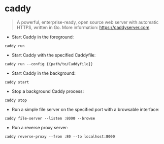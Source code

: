 # caddy

> A powerful, enterprise-ready, open source web server with automatic HTTPS, written in Go.
> More information: <https://caddyserver.com>.

- Start Caddy in the foreground:

`caddy run`

- Start Caddy with the specified Caddyfile:

`caddy run --config {{path/to/Caddyfile}}`

- Start Caddy in the background:

`caddy start`

- Stop a background Caddy process:

`caddy stop`

- Run a simple file server on the specified port with a browsable interface:

`caddy file-server --listen :8000 --browse`

- Run a reverse proxy server:

`caddy reverse-proxy --from :80 --to localhost:8000`
